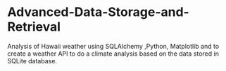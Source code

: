 # Advanced-Data-Storage-and-Retrieval
Analysis of Hawaii weather using SQLAlchemy ,Python, Matplotlib and to create a weather API to do a climate analysis based on the data stored in SQLite database.

